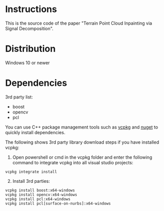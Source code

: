 # Instructions

This is the source code of the paper "Terrain Point Cloud Inpainting via Signal Decomposition".

# Distribution

Windows 10 or newer

# Dependencies

3rd party list:

* boost
* opencv
* pcl

You can use C++ package management tools such as [vcpkg](https://vcpkg.io/en/) and [nuget](https://www.nuget.org/) to quickly install dependencies.

The following shows 3rd party library download steps if you have installed vcpkg:

1. Open powershell or cmd in the vcpkg folder and enter the following command to integrate vcpkg into all visual studio projects:

``` 
vcpkg integrate install
```

2. Install 3rd parties:

``` 
vcpkg install boost:x64-windows 
vcpkg install opencv:x64-windows 
vcpkg install pcl:x64-windows 
vcpkg install pcl[surface-on-nurbs]:x64-windows 
```




